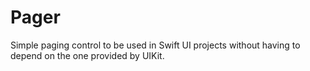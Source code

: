 # Pager

Simple paging control to be used in Swift UI projects without having to depend on the one provided by UIKit.
